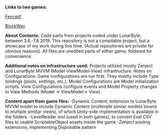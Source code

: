 **Links to two games:**

[Fenced!]()

[BlockWay]()


**About Contents:**
Code parts from projects coded under LunarByte, between 3.6.-7.8.2019.
This repository is not a compilable project, but a showcase of my work during this time.
(Actual repositories are private for obvious reasons).
All files are unedited parts of either game, foldered for convenience.


**Additional notes on infrastructure used:**
Projects utilized mostly Zenject and LunarByte MVVM (Model-ViewModel-View) infrastructure.
Notes on Configurations:
Game configurations are run first. They mostly include Type bindings (pools, settings, etc.).
Model Configurations are Model initialization scripts.
View Configurations configure events and Model Property changes to View Methods (Model -> ViewModel-> View).


**Content apart from game files:**
-Dynamic Content, extension to LunarByte MVVM model to include Dynamic Content (multimple similar models bound to multiple similiar views), of which Unity-side implementation is available in the folders.
-LevelReader tool (used in both games), to convert Exel CSV files to usable ScriptableObject assets inside the game
-Zenject pooling extensions, implementing Disposable pattern
